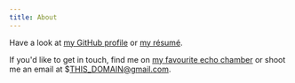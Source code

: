 ```yaml
---
title: About
---
```


Have a look at [my GitHub profile](https://github.com/vaibhavsagar) or [my
résumé](/resume).

If you'd like to get in touch, find me on [my favourite echo
chamber](https://twitter.com/vsagar2109) or shoot me an email at
$THIS_DOMAIN@gmail.com.

